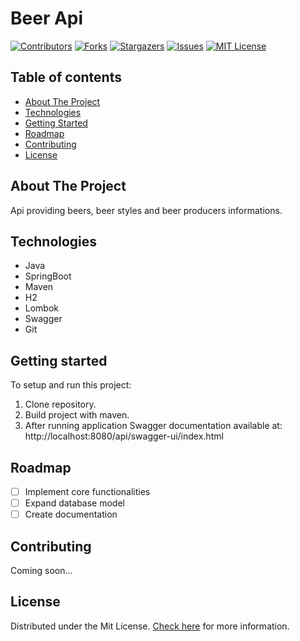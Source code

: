 # Beer Api

[![Contributors][contributors-shield]][contributors-url]
[![Forks][forks-shield]][forks-url]
[![Stargazers][stars-shield]][stars-url]
[![Issues][issues-shield]][issues-url]
[![MIT License][license-shield]][license-url]

## Table of contents
* [About The Project](#about-the-project)
* [Technologies](#technologies)
* [Getting Started](#getting-started)
* [Roadmap](#roadmap)
* [Contributing](#contributing)
* [License](#license)

## About The Project
Api providing beers, beer styles and beer producers informations.

## Technologies
* Java
* SpringBoot
* Maven
* H2 
* Lombok
* Swagger
* Git

## Getting started
To setup and run this project:
1. Clone repository.
2. Build project with maven.
3. After running application Swagger documentation available at: http://localhost:8080/api/swagger-ui/index.html

## Roadmap
- [ ] Implement core functionalities
- [ ] Expand database model
- [ ] Create documentation

## Contributing
Coming soon...

## License
Distributed under the Mit License. [Check here][license-url] for more information.

[contributors-shield]: https://img.shields.io/github/contributors/matsior/beer-api.svg?style=for-the-badge
[contributors-url]: https://github.com/matsior/beer-api/graphs/contributors
[forks-shield]: https://img.shields.io/github/forks/matsior/beer-api.svg?style=for-the-badge
[forks-url]: https://github.com/matsior/beer-api/network/members
[stars-shield]: https://img.shields.io/github/stars/matsior/beer-api.svg?style=for-the-badge
[stars-url]: https://github.com/matsior/beer-api/stargazers
[issues-shield]: https://img.shields.io/github/issues/matsior/beer-api.svg?style=for-the-badge
[issues-url]: https://github.com/matsior/beer-api/issues
[license-shield]: https://img.shields.io/github/license/matsior/beer-api.svg?style=for-the-badge
[license-url]: https://github.com/matsior/beer-api/blob/main/LICENSE
